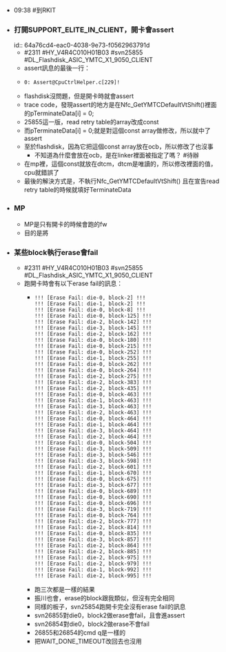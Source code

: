 - 09:38 #到RKIT
- ### 打開SUPPORT_ELITE_IN_CLIENT，開卡會assert
  id:: 64a76cd4-eac0-4038-9e73-f0562963791d
	- #2311 #HY_V4R4C010H01B03 #svn25855 #DL_Flashdisk_ASIC_YMTC_X1_9050_CLIENT
	- assert訊息的最後一行：
	- ```
	  0: Assert@CpuCtrlHelper.c[229]!
	  ```
	- flashdisk沒問題，但是開卡時就會assert
	- trace code，發現assert的地方是在Nfc_GetYMTCDefaultVtShift()裡面的pTerminateData[i] = 0;
	- 25855這一版，read retry table的array改成const
	- 而pTerminateData[i] = 0;就是對這個const array做修改，所以就中了assert
	- 至於flashdisk，因為它把這個const array放在ocb，所以修改了也沒事
		- 不知道為什麼會放在ocb，是在linker裡面被指定了嗎？ #待辦
	- 在mp裡，這個const就放在dtcm，dtcm是唯讀的，所以修改裡面的值，cpu就錯誤了
	- 最後的解決方式是，不執行Nfc_GetYMTCDefaultVtShift()
	  且在宣告read retry table的時候就填好TerminateData
- ### MP
	- MP是只有開卡的時候會跑的fw
	- 目的是將
- ### 某些block執行erase會fail
	- #2311 #HY_V4R4C010H01B03 #svn25855 #DL_Flashdisk_ASIC_YMTC_X1_9050_CLIENT
	- 跑開卡時會有以下erase fail的訊息：
		- ```
		  !!! [Erase Fail: die-0, block-2] !!!
		  !!! [Erase Fail: die-1, block-2] !!!
		  !!! [Erase Fail: die-0, block-8] !!!
		  !!! [Erase Fail: die-0, block-125] !!!
		  !!! [Erase Fail: die-2, block-142] !!!
		  !!! [Erase Fail: die-3, block-145] !!!
		  !!! [Erase Fail: die-2, block-162] !!!
		  !!! [Erase Fail: die-0, block-180] !!!
		  !!! [Erase Fail: die-0, block-215] !!!
		  !!! [Erase Fail: die-0, block-252] !!!
		  !!! [Erase Fail: die-1, block-255] !!!
		  !!! [Erase Fail: die-0, block-262] !!!
		  !!! [Erase Fail: die-0, block-264] !!!
		  !!! [Erase Fail: die-2, block-275] !!!
		  !!! [Erase Fail: die-2, block-383] !!!
		  !!! [Erase Fail: die-2, block-435] !!!
		  !!! [Erase Fail: die-0, block-463] !!!
		  !!! [Erase Fail: die-1, block-463] !!!
		  !!! [Erase Fail: die-3, block-463] !!!
		  !!! [Erase Fail: die-2, block-463] !!!
		  !!! [Erase Fail: die-0, block-464] !!!
		  !!! [Erase Fail: die-1, block-464] !!!
		  !!! [Erase Fail: die-3, block-464] !!!
		  !!! [Erase Fail: die-2, block-464] !!!
		  !!! [Erase Fail: die-0, block-504] !!!
		  !!! [Erase Fail: die-3, block-509] !!!
		  !!! [Erase Fail: die-3, block-546] !!!
		  !!! [Erase Fail: die-3, block-598] !!!
		  !!! [Erase Fail: die-2, block-601] !!!
		  !!! [Erase Fail: die-1, block-670] !!!
		  !!! [Erase Fail: die-0, block-675] !!!
		  !!! [Erase Fail: die-3, block-677] !!!
		  !!! [Erase Fail: die-0, block-689] !!!
		  !!! [Erase Fail: die-0, block-690] !!!
		  !!! [Erase Fail: die-0, block-696] !!!
		  !!! [Erase Fail: die-3, block-719] !!!
		  !!! [Erase Fail: die-0, block-764] !!!
		  !!! [Erase Fail: die-2, block-777] !!!
		  !!! [Erase Fail: die-2, block-814] !!!
		  !!! [Erase Fail: die-0, block-835] !!!
		  !!! [Erase Fail: die-3, block-857] !!!
		  !!! [Erase Fail: die-2, block-864] !!!
		  !!! [Erase Fail: die-2, block-885] !!!
		  !!! [Erase Fail: die-2, block-975] !!!
		  !!! [Erase Fail: die-2, block-979] !!!
		  !!! [Erase Fail: die-1, block-992] !!!
		  !!! [Erase Fail: die-2, block-995] !!!
		  ```
		- 跑三次都是一樣的結果
		- 振川也會，erase的block跟我類似，但沒有完全相同
		- 同樣的板子，svn25854跑開卡完全沒有erase fail的訊息
		- svn26855對die0，block2做erase會fail，且會進assert
		- svn26854對die0，block2做erase不會fail
		- 26855和26854的cmd q是一樣的
		- 把WAIT_DONE_TIMEOUT改回去也沒用